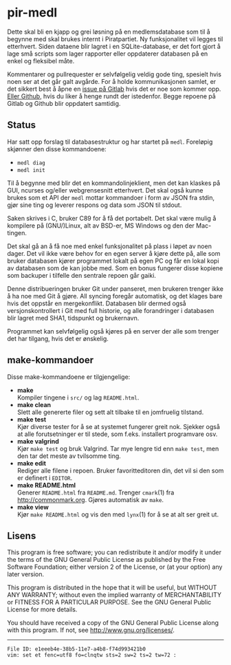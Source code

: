 pir-medl
========

Dette skal bli en kjapp og grei løsning på en medlemsdatabase som til å 
begynne med skal brukes internt i Piratpartiet. Ny funksjonalitet vil 
legges til etterhvert. Siden dataene blir lagret i en SQLite-database, 
er det fort gjort å lage små scripts som lager rapporter eller 
oppdaterer databasen på en enkel og fleksibel måte.

Kommentarer og pullrequester er selvfølgelig veldig gode ting, spesielt 
hvis noen ser at det går galt avgårde. For å holde kommunikasjonen 
samlet, er det sikkert best å åpne en [issue på 
Gitlab](https://gitlab.com/piratpartiet/pir-medl/issues) hvis det er noe 
som kommer opp. [Eller 
Github](https://github.com/piratpartiet/pir-medl/issues), hvis du liker 
å henge rundt der istedenfor. Begge repoene på Gitlab og Github blir 
oppdatert samtidig.

Status
------

Har satt opp forslag til databasestruktur og har startet på `medl`. 
Foreløpig skjønner den disse kommandoene:

  - `medl diag`
  - `medl init`

Til å begynne med blir det en kommandolinjeklient, men det kan klaskes 
på GUI, ncurses og/eller webgrensesnitt etterhvert. Det skal også kunne 
brukes som et API der `medl` mottar kommandoer i form av JSON fra stdin, 
gjør sine ting og leverer respons og data som JSON til stdout.

Saken skrives i C, bruker C89 for å få det portabelt. Det skal være 
mulig å kompilere på (GNU/)Linux, alt av BSD-er, MS Windows og den der 
Mac-tingen.

Det skal gå an å få noe med enkel funksjonalitet på plass i løpet av 
noen dager. Det vil ikke være behov for en egen server å kjøre dette på, 
alle som bruker databasen kjører programmet lokalt på egen PC og får en 
lokal kopi av databasen som de kan jobbe med. Som en bonus fungerer 
disse kopiene som backuper i tilfelle den sentrale repoen går gaiki.

Denne distribueringen bruker Git under panseret, men brukeren trenger 
ikke å ha noe med Git å gjøre. All syncing foregår automatisk, og det 
klages bare hvis det oppstår en mergekonflikt. Databasen blir dermed 
også versjonskontrollert i Git med full historie, og alle forandringer i 
databasen blir lagret med SHA1, tidspunkt og brukernavn.

Programmet kan selvfølgelig også kjøres på en server der alle som 
trenger det har tilgang, hvis det er ønskelig.

make-kommandoer
---------------

Disse make-kommandoene er tilgjengelige:

- **make**<br />
  Kompiler tingene i `src/` og lag `README.html`.
- **make clean**<br />
  Slett alle genererte filer og sett alt tilbake til en jomfruelig 
  tilstand.
- **make test**<br />
  Kjør diverse tester for å se at systemet fungerer greit nok. Sjekker 
  også at alle forutsetninger er til stede, som f.eks. installert 
  programvare osv.
- **make valgrind**<br />
  Kjør `make test` og bruk Valgrind. Tar mye lengre tid enn `make test`, 
  men den tar det meste av tvilsomme ting.
- **make edit**<br />
  Rediger alle filene i repoen. Bruker favoritteditoren din, det vil si 
  den som er definert i `EDITOR`.
- **make README.html**<br />
  Generer `README.html` fra `README.md`. Trenger `cmark`(1) fra 
  <http://commonmark.org>. Gjøres automatisk av `make`.
- **make view**<br />
  Kjør `make README.html` og vis den med `lynx`(1) for å se at alt ser 
  greit ut.

Lisens
------

This program is free software; you can redistribute it and/or modify it 
under the terms of the GNU General Public License as published by the 
Free Software Foundation; either version 2 of the License, or (at your 
option) any later version.

This program is distributed in the hope that it will be useful, but 
WITHOUT ANY WARRANTY; without even the implied warranty of 
MERCHANTABILITY or FITNESS FOR A PARTICULAR PURPOSE.
See the GNU General Public License for more details.

You should have received a copy of the GNU General Public License along 
with this program.
If not, see <http://www.gnu.org/licenses/>.

---

    File ID: e1eeeb4e-38b5-11e7-a4b8-f74d993421b0
    vim: set et fenc=utf8 fo=clnqtw sts=2 sw=2 ts=2 tw=72 :
